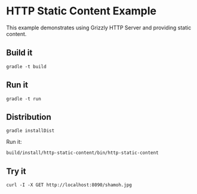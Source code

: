 HTTP Static Content Example
===========================

This example demonstrates using Grizzly HTTP Server and providing static content.

Build it
--------

```shell
gradle -t build
```


Run it
------

```shell
gradle -t run
```


Distribution
------------

```shell
gradle installDist
```

Run it:

```shell
build/install/http-static-content/bin/http-static-content
```


Try it
------

```shell
curl -I -X GET http://localhost:8090/shamoh.jpg
```

